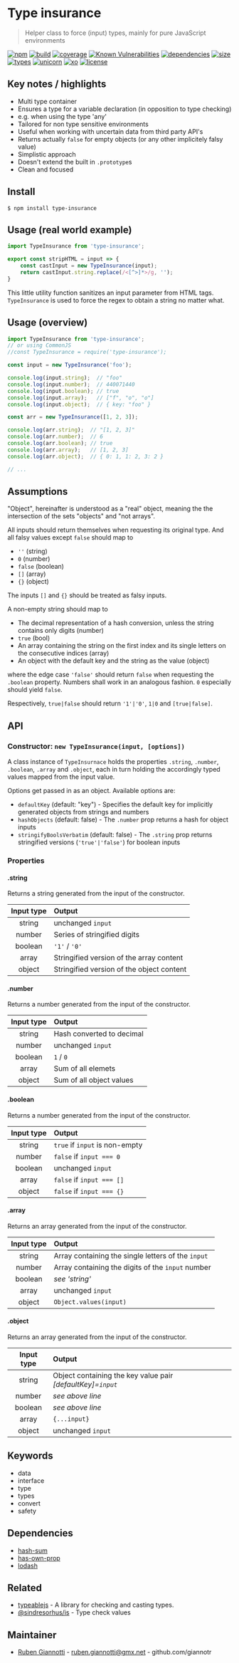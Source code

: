 # Type insurance

> Helper class to force (input) types, mainly for pure JavaScript environments

[![npm][npm-badge]][npm-url] [![build][build-badge]][build-url] [![coverage][coverage-badge]][coverage-url] [![Known Vulnerabilities][vulnerabilities-badge]][vulnerabilities-url] [![dependencies][dependencies-badge]][dependencies-url] [![size][size-badge]][size-url] [![types][types-badge]][types-url] [![unicorn][unicorn-badge]][unicorn-url] [![xo][xo-badge]][xo-url] [![license][license-badge]][license-url]

## Key notes / highlights

- Multi type container
- Ensures a type for a variable declaration (in opposition to type checking)
- e.g. when using the type 'any'
- Tailored for non type sensitive environments
- Useful when working with uncertain data from third party API's
- Returns actually `false` for empty objects (or any other implicitely falsy value)
- Simplistic approach
- Doesn't extend the built in `.prototype`s
- Clean and focused

## Install

```console
$ npm install type-insurance
```

## Usage (real world example)

```js
import TypeInsurance from 'type-insurance';

export const stripHTML = input => {
	const castInput = new TypeInsurance(input);
	return castInput.string.replace(/<[^>]*>/g, '');
}
```

This little utility function sanitizes an input parameter from HTML tags. `TypeInsurance` is used to force the regex to obtain a string no matter what.

## Usage (overview)

```js
import TypeInsurance from 'type-insurance';
// or using CommonJS
//const TypeInsurance = require('type-insurance');

const input = new TypeInsurance('foo');

console.log(input.string);  // "foo" 
console.log(input.number);  // 440071440
console.log(input.boolean); // true
console.log(input.array);   // ["f", "o", "o"]
console.log(input.object);  // { key: "foo" }

const arr = new TypeInsurance([1, 2, 3]);

console.log(arr.string);  // "[1, 2, 3]" 
console.log(arr.number);  // 6
console.log(arr.boolean); // true
console.log(arr.array);   // [1, 2, 3]
console.log(arr.object);  // { 0: 1, 1: 2, 3: 2 }

// ...
```

## Assumptions

"Object", hereinafter is understood as a "real" object, meaning the the intersection of the sets "objects" and "not arrays".

All inputs should return themselves when requesting its original type. And all falsy values except `false` should map to

- `''` (string)
- `0` (number)
- `false` (boolean)
- `[]` (array)
- `{}` (object)

The inputs `[]` and `{}` should be treated as falsy inputs.

A non-empty string should map to

- The decimal representation of a hash conversion, unless the string contains only digits (number)
- `true` (bool)
- An array containing the string on the first index and its single letters on the consecutive indices (array)
- An object with the default key and the string as the value (object)

where the edge case `'false'` should return `false` when requesting the `.boolean` property. Numbers shall work in an analogous fashion. `0` especially should yield `false`.

Respectively, `true|false` should return `'1'|'0'`, `1|0` and `[true|false]`.

## API

### Constructor: `new TypeInsurance(input, [options])`

A class instance of `TypeInsurnace` holds the properties `.string`, `.number`, `.boolean`, `.array` and `.object`, each in turn holding the accordingly typed values mapped from the input value.

Options get passed in as an object. Available options are:

- `defaultKey` (default: "key") - Specifies the default key for implicitly generated objects from strings and numbers
- `hashObjects` (default: false) - The `.number` prop returns a hash for object inputs
- `stringifyBoolsVerbatim` (default: false) - The `.string` prop returns stringified versions (`'true'|'false'`) for boolean inputs

### Properties

#### .string

Returns a string generated from the input of the constructor.

| Input type | Output |
| :---:      | :--- |
| string     | unchanged `input` |
| number     | Series of stringified digits |
| boolean    | `'1'` / `'0'` |
| array      | Stringified version of the array content |
| object     | Stringified version of the object content |

#### .number

Returns a number generated from the input of the constructor.

| Input type | Output |
| :---:      | :--- |
| string     | Hash converted to decimal |
| number     | unchanged `input` |
| boolean    | `1` / `0` |
| array      | Sum of all elemets |
| object     | Sum of all object values |

#### .boolean

Returns a number generated from the input of the constructor.

| Input type | Output |
| :---:      | :--- |
| string     | `true` if `input` is non-empty |
| number     | `false` if `input === 0` |
| boolean    | unchanged `input` |
| array      | `false` if `input === []` |
| object     | `false` if `input === {}` |

#### .array

Returns an array generated from the input of the constructor.

| Input type | Output |
| :---:      | :--- |
| string     | Array containing the single letters of the `input` |
| number     | Array containing the digits of the `input` number |
| boolean    | *see 'string'* |
| array      | unchanged `input` |
| object     | `Object.values(input)` |

#### .object

Returns an array generated from the input of the constructor.

| Input type | Output |
| :---:      | :--- |
| string     | Object containing the key value pair *[defaultKey]=`input`* |
| number     | *see above line* |
| boolean    | *see above line* |
| array      | `{...input}` |
| object     | unchanged `input` |

## Keywords

- data
- interface
- type
- types
- convert
- safety

## Dependencies

- [hash-sum](https://www.npmjs.com/package/hash-sum)
- [has-own-prop](https://www.npmjs.com/package/has-own-prop)
- [lodash](https://www.npmjs.com/package/lodash)

## Related

- [typeablejs](https://github.com/xpepermint/typeablejs) - A library for checking and casting types.
- [@sindresorhus/is](https://www.npmjs.com/package/@sindresorhus/is) - Type check values

## Maintainer

- [Ruben Giannotti](http://rubengiannotti.com) - ruben.giannotti@gmx.net - github.com/giannotr

[npm-badge]: https://img.shields.io/npm/v/type-insurance.svg
[npm-url]: https://www.npmjs.com/package/type-insurance
[build-badge]: https://travis-ci.org/giannotr/type-insurance.svg?branch=master
[build-url]: https://travis-ci.org/giannotr/type-insurance
[coverage-badge]: https://coveralls.io/repos/github/giannotr/type-insurance/badge.svg?branch=master
[coverage-url]: https://coveralls.io/github/giannotr/type-insurance?branch=master
[vulnerabilities-badge]: https://snyk.io/test/github/giannotr/type-insurance/badge.svg?targetFile=package.json
[vulnerabilities-url]: https://snyk.io/test/github/giannotr/type-insurance?targetFile=package.json
[dependencies-badge]: https://img.shields.io/librariesio/github/giannotr/type-insurance
[dependencies-url]: https://github.com/giannotr/type-insurance/network/dependencies
[size-badge]: https://badgen.net/packagephobia/publish/type-insurance
[size-url]: https://packagephobia.now.sh/result?p=type-insurance
[types-badge]: https://badgen.net/npm/types/type-insurance
[types-url]: https://github.com/giannotr/type-insurance/tree/master/src
[unicorn-badge]: https://img.shields.io/badge/unicorn-approved-ff69b4.svg
[unicorn-url]: https://www.youtube.com/watch?v=9auOCbH5Ns4
[xo-badge]: https://img.shields.io/badge/code_style-XO-5ed9c7.svg
[xo-url]: https://github.com/xojs/xo
[license-badge]: https://img.shields.io/github/license/giannotr/type-insurance.svg
[license-url]: https://github.com/giannotr/type-insurance/blob/master/LICENSE
